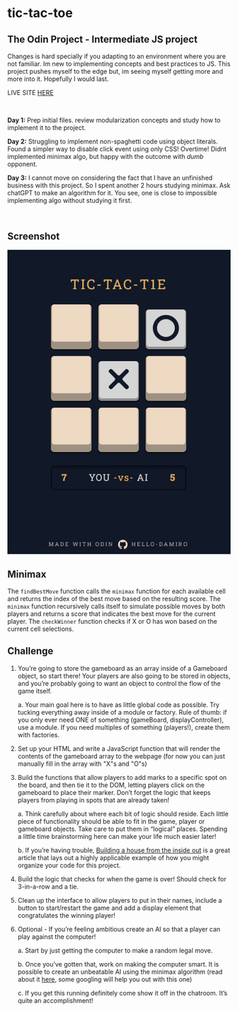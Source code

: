# tic-tac-toe

## The Odin Project - Intermediate JS project

Changes is hard specially if you adapting to an environment where you are not familiar. Im new to implementing concepts and best practices to JS. This project pushes myself to the edge but, im seeing myself getting more and more into it. Hopefully I would last.

LIVE SITE [HERE](https://studiodamiro.github.io/tic-tac-toe)

</br>

**Day 1:** Prep initial files. review modularization concepts and study how to implement it to the project.

**Day 2:** Struggling to implement non-spaghetti code using object literals. Found a simpler way to disable click event using only CSS! Overtime! Didnt implemented minimax algo, but happy with the outcome with _dumb_ opponent.

**Day 3:** I cannot move on considering the fact that I have an unfinished business with this project. So I spent another 2 hours studying minimax. Ask chatGPT to make an algorithm for it. You see, one is close to impossible implementing algo without studying it first.

</br>

## Screenshot

![Screenshot](https://github.com/hello-damiro/tic-tac-toe/blob/main/assets/screenshot.png?raw=true)

## Minimax

The `findBestMove` function calls the `minimax` function for each available cell and returns the index of the best move based on the resulting score. The `minimax` function recursively calls itself to simulate possible moves by both players and returns a score that indicates the best move for the current player. The `checkWinner` function checks if X or O has won based on the current cell selections.

## Challenge

1. You’re going to store the gameboard as an array inside of a Gameboard object, so start there! Your players are also going to be stored in objects, and you’re probably going to want an object to control the flow of the game itself.

    a. Your main goal here is to have as little global code as possible. Try tucking everything away inside of a module or factory. Rule of thumb: if you only ever need ONE of something (gameBoard, displayController), use a module. If you need multiples of something (players!), create them with factories.

2. Set up your HTML and write a JavaScript function that will render the contents of the gameboard array to the webpage (for now you can just manually fill in the array with "X"s and "O"s)

3. Build the functions that allow players to add marks to a specific spot on the board, and then tie it to the DOM, letting players click on the gameboard to place their marker. Don’t forget the logic that keeps players from playing in spots that are already taken!

    a. Think carefully about where each bit of logic should reside. Each little piece of functionality should be able to fit in the game, player or gameboard objects. Take care to put them in “logical” places. Spending a little time brainstorming here can make your life much easier later!

    b. If you’re having trouble, [Building a house from the inside out](https://www.ayweb.dev/blog/building-a-house-from-the-inside-out) is a great article that lays out a highly applicable example of how you might organize your code for this project.

4. Build the logic that checks for when the game is over! Should check for 3-in-a-row and a tie.

5. Clean up the interface to allow players to put in their names, include a button to start/restart the game and add a display element that congratulates the winning player!

6. Optional - If you’re feeling ambitious create an AI so that a player can play against the computer!

    a. Start by just getting the computer to make a random legal move.

    b. Once you’ve gotten that, work on making the computer smart. It is possible to create an unbeatable AI using the minimax algorithm (read about it [here](https://en.wikipedia.org/wiki/Minimax), some googling will help you out with this one)

    c. If you get this running definitely come show it off in the chatroom. It’s quite an accomplishment!
